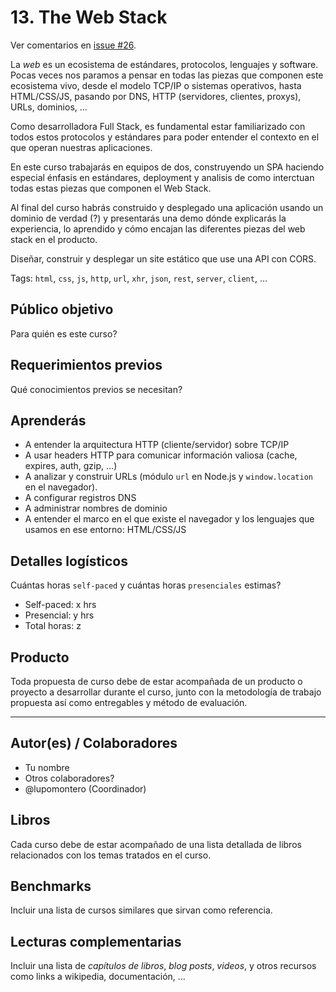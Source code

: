 # 13. The Web Stack

Ver comentarios en
[issue #26](https://github.com/Laboratoria/curricula-js/issues/26#issuecomment-306603268).

La _web_ es un ecosistema de estándares, protocolos, lenguajes y software. Pocas
veces nos paramos a pensar en todas las piezas que componen este ecosistema
vivo, desde el modelo TCP/IP o sistemas operativos, hasta HTML/CSS/JS, pasando
por DNS, HTTP (servidores, clientes, proxys), URLs, dominios, ...

Como desarrolladora Full Stack, es fundamental estar familiarizado con todos
estos protocolos y estándares para poder entender el contexto en el que operan
nuestras aplicaciones.

En este curso trabajarás en equipos de dos, construyendo un SPA haciendo
especial énfasis en estándares, deployment y analisis de como interctuan todas
estas piezas que componen el Web Stack.

Al final del curso habrás construido y desplegado una aplicación usando un
dominio de verdad (?) y presentarás una demo dónde explicarás la experiencia,
lo aprendido y cómo encajan las diferentes piezas del web stack en el producto.

Diseñar, construir y desplegar un site estático que use una API con CORS.

Tags: `html`, `css`, `js`, `http`, `url`, `xhr`, `json`, `rest`, `server`,
`client`, ...

## Público objetivo

Para quién es este curso?

## Requerimientos previos

Qué conocimientos previos se necesitan?

## Aprenderás

* A entender la arquitectura HTTP (cliente/servidor) sobre TCP/IP
* A usar headers HTTP para comunicar información valiosa (cache, expires, auth,
  gzip, ...)
* A analizar y construir URLs (módulo `url` en Node.js y `window.location` en el
  navegador).
* A configurar registros DNS
* A administrar nombres de dominio
* A entender el marco en el que existe el navegador y los lenguajes que usamos
  en ese entorno: HTML/CSS/JS

## Detalles logísticos

Cuántas horas `self-paced` y cuántas horas `presenciales` estimas?

* Self-paced: x hrs
* Presencial: y hrs
* Total horas: z

## Producto

Toda propuesta de curso debe de estar acompañada de un producto o proyecto a
desarrollar durante el curso, junto con la metodología de trabajo propuesta
así como entregables y método de evaluación.

***

## Autor(es) / Colaboradores

* Tu nombre
* Otros colaboradores?
* @lupomontero (Coordinador)

## Libros

Cada curso debe de estar acompañado de una lista detallada de libros
relacionados con los temas tratados en el curso.

## Benchmarks

Incluir una lista de cursos similares que sirvan como referencia.

## Lecturas complementarias

Incluir una lista de _capítulos de libros_, _blog posts_, _videos_, y otros
recursos como links a wikipedia, documentación, ...
